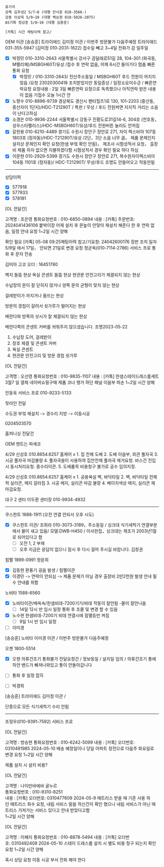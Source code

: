 ```
휴가자
강북 김주성2 5/7~8 (대행 안사훈 010-3566-)
강동 이상욱 5/9~10 (대행 백승현 010-5026-2075)
AS기획 정상훈 5/8~10 (대행 김용훈)
```

```
[카톡] 시간 채팅이력 참고/
```

OEM 이관 [송승훈] 트라이애드 김미정 이관 / 이번주 방문불가 다음주예정
트라이애드 031-355-5947 (김미정 010-2031-1622) 접수일 빼고 3~4일 전화가 감 일주일 
- [x] 박정민 010-3310-2643 서울특별시 강서구 곰달래로51길 28, 104-301 (화곡동, M펠리체)/MSBGH60T/유상 /접수 후 연락 없음, 어제 6시간 돌아가다 멈춤 빠른 통화 요청
  - [x] 박정민 / 010-3310-2643/ 전산주소동일 / MSBGH60T 후드 전원이 꺼지지 않음 /요청 23020300418 조치받았지만 동일증상 / 일정소요미수긍 / 빠른연락요청 요청내용 : 2일 3일 빠른연락 요청으로 독촉했으나 아직연락 받은 내용이 없음 기접수 오늘 1시간 안
- [x] 노향수 010-8896-9739 경상북도 경산시 펜타힐즈1로 130, 101-2203 (중산동, 중산자이 1단지)/HDC-T21290T / 특판 / 무상 / 후드 전원켜면 지지직 거리는 소음이 난다고하심
- [x] 소경은 010-9936-2244 서울특별시 강동구 진황도로31길14-6, 304호 (천호동， 성우스타팰리스)/HDC-MSBGH60T/유상/후드 전원버튼 눌러도 안꺼짐
- [x] 갈한용 010-6210-4489 경기도 수원시 장안구 장안로 271, 자이 렉스비아 107동1803호 (정자동)/HDC-T21290T/유상 /2단，3단 소음 너무 큼， 제품 문제인지 설치상 문제인지 확인 요청(한샘 부엌 확인 안됨)， 제조사 시험성적서 요청， 출장비 제품 하자 없으면 지불하겠다함 시험성적서 경우 확인 필요 하다 하심
- [x] 이문현 010-2929-5399 경기도 수원시 장안구 장안로 271, 복수원자이렉스비아 104동 1101호  (정자동)/ HDC-T21290T/ 무상/후드 조명도 안들어오고 작동안됨

---
상담이력
- [x] 577918
- [x] 577933
- [x] 578181

[OL 전달건]

고객명 : 조은영
통화요청번호 : 010-6850-0894
내용 : [카톡] 주문번호: 2024041436106 붙박이장 어제 설치 후 문높이 안맞아 재설치 해준다 한 후 연락 없음, 일정 안내 요청
1~2일 시간 양해

확인 필요
[카톡]  05-08 09:25채팅이력 참고/기요청:	24042600176 장판 조치 일자 5/9일 에서 17일， 안되면 21일로 변경 요청 정균옥(010-7114-2786) 서비스 프로 통화 후 문자 전송

김미아 
고코 오더 : 16451780

벽지 들뜸 현상 
욕실 콘센트 들뜸 
현상 현관문 안전고리가 체결되지 않는 현상

수납장의 문이 잘 닫히지 않거나 양쪽 문의 균형이 맞지 않는 현상 

걸레받이가 까지거나 들뜨는 현상 

방문의 경첩이 갈려서 쇳가루가 떨어지는 현상 

베란다와 방쪽의 샷시가 잘 체결되지 않는 현상 

베란다쪽의 콘센트 커버를 씌워주지 않으셨습니다. 조명2023-05-22

1. 수납장 도어, 걸레받이
2. 창호 체결 및 콘센트 커버
3. 욕실 콘센트
4. 현관문 안전고리 및 방문 경첩 쇳가루



[OL 전달건]

고객명 : 오선영
통화요청번호 : 010-9835-1107
내용 : [카톡]  한샘스테이드레스룸세트 3월7 일 결제 네이버쇼핑구매 제품 코너 행거 하단 패널 이음부 파손
1~2일 시간 양해

안동욱 서비스 프로 010-9233-5133

핫라인 전달

수도권 부엌 재설치 -> 경수리
지방 -> 이동시공

0204503570

홈퍼니싱 전달건

OEM 멘트는 파세코

4/29 신성호 010.8654.6257 홈케어 x 1. 집 전체 도배 2. 도배 이음부, 외관 풀자국 3. 시공 풀자국 마감불량 4. 풀자국쓸이 사용하여 집안전체 풀자국 제거요청. 바스건 진입시 동시처리요청. 중수리이관.  5. 도배품목 비용청구 불가로 공수 임의지정. 

4/29 신성호 010.8654.6257 홈케어 x 1. 공용욕실 벽, 바닥타일 2. 벽, 바닥타일 전체적 실리콘, 메지 갈라짐 3. 시공 메지, 실리콘 마감 불량 4. 베이지색상 메지, 실리콘 재마감요청. 

대구 2 센터 이두환 센터장 010-9934-4932

---
쿠스한트 1688-1911 (오전 연결 안되서 오후 시도)
- [x] 쿠스한트 이관/ 조희라 010-3073-3189，주소동일 / 싱크대 식기세척기 연결부분에서 물이 새고 있음/ 모델:DWB-H450 / 이사한집，싱크대는 제조가 2003년1월로 되어있다고 함 
  - [ ] 오전 1, 2 부재
  - [ ] 오후 지금은 응답이 없으니 잠시 후 다시 걸어 주시길 바랍니다.
김창권

힘펠 1899-0991 정윤희
- [x] 김동현 환풍기 굉음 발생 / 힘펠이관
- [x] 이경민 -> 연락이 안되심 -> 제품 문제가 아닐 경우 출장비 2만2천원 발생 안내 필수 안내를 위함

노비타 1588-6560
- [x] 노비타이관/배옥숙/한샘비데-7200기기/비데 작동이 잘안됨 -물이 잘안나옴
  - [ ] 14일 12시 반 임시 일정 통화 후 조욜 및 변경 할 수 있음
- [x] 노수현 한샘비데-7200기 비데 연결시에 점멸등만 켜짐
  - [ ] 9일 1시 반 임시 일정
- [ ] 이미경 

[송승훈] 노비타 이미경 이관 / 이번주 방문불가 다음주예정

오젠 1800-5514
- [x] 오젠 의류건조기 통화불가 전달요청건 / 정보동일 / 설치일 임의 / 의류건조기 통에 하얀 밴드가 빠져나와있고 통이 안돌아갑니다
- [ ] 통화 후 일정 잡히
- [ ] 박경희


[송승훈] 트라이애드 김미정 이관 / 

단종으로 모든 식기세척기 수리 안됨

---

조정우(010-9391-7592) 서비스 프로 


[OL 전달건]

고객명 : 방승현
통화요청번호 : 010-6242-5099
내용 : [카톡] 오더번호: 0310481985 2024-05-10 배송 예정일이나 당일 아파트 정전으로 다음주 화요일로 변경 요청
1~2일 시간 양해


제품 설치 시 설치 비용? 


[OL 전달건]  
  
고객명 : 나이만바에바 굴누르  
통화요청번호 : 010-9310-8251  
내용 : [카톡] 오더번호: 0310477609 2024-05-9 매트리스 받을 때 기존 사용 하던 매트리스 회수 요청, 내림 서비스 말씀 하신건지 확인 했으나 내림 서비스가 아닌 매트리스 가져가는 서비스 있다고 안내 받았다고함   
1~2일 시간 양해

[OL 전달건]  
  
고객명 : 이혜지
통화요청번호 : 010-8878-5494
내용 : [카톡] 오더번호: 0310482409 2024-05-10 스테이 드레스룸 설치 시 별도 비용 청구 되는지 확인 요청
1~2일 시간 양해


혹시 상담 요청 
이동 시공 부서 전화 해야 한다 

